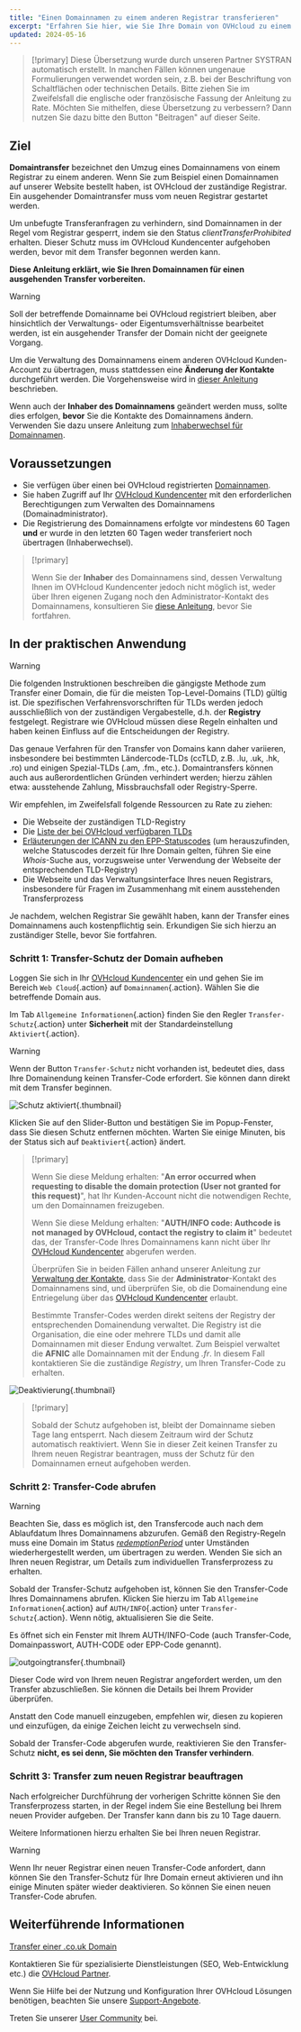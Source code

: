 ```yaml
---
title: "Einen Domainnamen zu einem anderen Registrar transferieren"
excerpt: "Erfahren Sie hier, wie Sie Ihre Domain von OVHcloud zu einem Provider Ihrer Wahl transferieren"
updated: 2024-05-16
---
```


> [!primary]
> Diese Übersetzung wurde durch unseren Partner SYSTRAN automatisch erstellt. In manchen Fällen können ungenaue Formulierungen verwendet worden sein, z.B. bei der Beschriftung von Schaltflächen oder technischen Details. Bitte ziehen Sie im Zweifelsfall die englische oder französische Fassung der Anleitung zu Rate. Möchten Sie mithelfen, diese Übersetzung zu verbessern? Dann nutzen Sie dazu bitte den Button "Beitragen" auf dieser Seite.
>

## Ziel

**Domaintransfer** bezeichnet den Umzug eines Domainnamens von einem Registrar zu einem anderen. Wenn Sie zum Beispiel einen Domainnamen auf unserer Website bestellt haben, ist OVHcloud der zuständige Registrar. Ein ausgehender Domaintransfer muss vom neuen Registrar gestartet werden.

Um unbefugte Transferanfragen zu verhindern, sind Domainnamen in der Regel vom Registrar gesperrt, indem sie den Status *clientTransferProhibited* erhalten. Dieser Schutz muss im OVHcloud Kundencenter aufgehoben werden, bevor mit dem Transfer begonnen werden kann.

**Diese Anleitung erklärt, wie Sie Ihren Domainnamen für einen ausgehenden Transfer vorbereiten.**

> [!warning]
>
> Soll der betreffende Domainname bei OVHcloud registriert bleiben, aber hinsichtlich der Verwaltungs- oder Eigentumsverhältnisse bearbeitet werden, ist ein ausgehender Transfer der Domain nicht der geeignete Vorgang.
>
> Um die Verwaltung des Domainnamens einem anderen OVHcloud Kunden-Account zu übertragen, muss stattdessen eine **Änderung der Kontakte** durchgeführt werden. Die Vorgehensweise wird in [dieser Anleitung](/pages/account_and_service_management/account_information/managing_contacts) beschrieben.
>
> Wenn auch der **Inhaber des Domainnamens** geändert werden muss, sollte dies erfolgen, **bevor** Sie die Kontakte des Domainnamens ändern. Verwenden Sie dazu unsere Anleitung zum [Inhaberwechsel für Domainnamen](/pages/web_cloud/domains/trade_domain).
>

## Voraussetzungen

- Sie verfügen über einen bei OVHcloud registrierten [Domainnamen](/links/web/domains).
- Sie haben Zugriff auf Ihr [OVHcloud Kundencenter](/links/manager) mit den erforderlichen Berechtigungen zum Verwalten des Domainnamens (Domainadministrator).
- Die Registrierung des Domainnamens erfolgte vor mindestens 60 Tagen **und** er wurde in den letzten 60 Tagen weder transferiert noch übertragen (Inhaberwechsel).

> [!primary]
>
> Wenn Sie der **Inhaber** des Domainnamens sind, dessen Verwaltung Ihnen im OVHcloud Kundencenter jedoch nicht möglich ist, weder über Ihren eigenen Zugang noch den Administrator-Kontakt des Domainnamens, konsultieren Sie [diese Anleitung](/pages/account_and_service_management/account_information/managing_contacts#sonderfall-bei-domaininhabern), bevor Sie fortfahren.
>

## In der praktischen Anwendung

> [!warning]
>
> Die folgenden Instruktionen beschreiben die gängigste Methode zum Transfer einer Domain, die für die meisten Top-Level-Domains (TLD) gültig ist. Die spezifischen Verfahrensvorschriften für TLDs werden jedoch ausschließlich von der zuständigen Vergabestelle, d.h. der **Registry** festgelegt. Registrare wie OVHcloud müssen diese Regeln einhalten und haben keinen Einfluss auf die Entscheidungen der Registry.
>
> Das genaue Verfahren für den Transfer von Domains kann daher variieren, insbesondere bei bestimmten Ländercode-TLDs (ccTLD, z.B. .lu, .uk, .hk, .ro) und einigen Spezial-TLDs (.am, .fm., etc.). Domaintransfers können auch aus außerordentlichen Gründen verhindert werden; hierzu zählen etwa: ausstehende Zahlung, Missbrauchsfall oder Registry-Sperre.
>
> Wir empfehlen, im Zweifelsfall folgende Ressourcen zu Rate zu ziehen:
>
> - Die Webseite der zuständigen TLD-Registry
> - Die [Liste der bei OVHcloud verfügbaren TLDs](/links/web/domains-tld)
> - [Erläuterungen der ICANN zu den EPP-Statuscodes](https://www.icann.org/resources/pages/epp-status-codes-2014-06-16-en) (um herauszufinden, welche Statuscodes derzeit für Ihre Domain gelten, führen Sie eine *Whois*-Suche aus, vorzugsweise unter Verwendung der Webseite der entsprechenden TLD-Registry)
> - Die Webseite und das Verwaltungsinterface Ihres neuen Registrars, insbesondere für Fragen im Zusammenhang mit einem ausstehenden Transferprozess
>
> Je nachdem, welchen Registrar Sie gewählt haben, kann der Transfer eines Domainnamens auch kostenpflichtig sein. Erkundigen Sie sich hierzu an zuständiger Stelle, bevor Sie fortfahren.
>

### Schritt 1: Transfer-Schutz der Domain aufheben

Loggen Sie sich in Ihr [OVHcloud Kundencenter](/links/manager) ein und gehen Sie im Bereich `Web Cloud`{.action} auf `Domainnamen`{.action}. Wählen Sie die betreffende Domain aus.

Im Tab `Allgemeine Informationen`{.action} finden Sie den Regler `Transfer-Schutz`{.action} unter **Sicherheit** mit der Standardeinstellung `Aktiviert`{.action}.

> [!warning]
>
> Wenn der Button `Transfer-Schutz` nicht vorhanden ist, bedeutet dies, dass Ihre Domainendung keinen Transfer-Code erfordert. Sie können dann direkt mit dem Transfer beginnen.

![Schutz aktiviert](images/protection-against-domain-name-transfert-enabled.png){.thumbnail}

Klicken Sie auf den Slider-Button und bestätigen Sie im Popup-Fenster, dass Sie diesen Schutz entfernen möchten. Warten Sie einige Minuten, bis der Status sich auf `Deaktiviert`{.action} ändert.

> [!primary]
>
> Wenn Sie diese Meldung erhalten: "**An error occurred when requesting to disable the domain protection (User not granted for this request)**", hat Ihr Kunden-Account nicht die notwendigen Rechte, um den Domainnamen freizugeben. 
>
> Wenn Sie diese Meldung erhalten: "**AUTH/INFO code: Authcode is not managed by OVHcloud, contact the registry to claim it**" bedeutet das, der Transfer-Code Ihres Domainnamens kann nicht über Ihr [OVHcloud Kundencenter](/links/manager) abgerufen werden.  
> 
> Überprüfen Sie in beiden Fällen anhand unserer Anleitung zur [Verwaltung der Kontakte](/pages/account_and_service_management/account_information/managing_contacts), dass Sie der **Administrator**-Kontakt des Domainnamens sind, und überprüfen Sie, ob die Domainendung eine Entriegelung über das [OVHcloud Kundencenter](/links/manager) erlaubt.
> 
> Bestimmte Transfer-Codes werden direkt seitens der Registry der entsprechenden Domainendung verwaltet. Die Registry ist die Organisation, die eine oder mehrere TLDs und damit alle Domainnamen mit dieser Endung verwaltet. Zum Beispiel verwaltet die **AFNIC** alle Domainnamen mit der Endung *.fr*. In diesem Fall kontaktieren Sie die zuständige *Registry*, um Ihren Transfer-Code zu erhalten.
>

![Deaktivierung](images/protection-against-domain-name-transfert-deactivating.png){.thumbnail}

> [!primary]
>
> Sobald der Schutz aufgehoben ist, bleibt der Domainname sieben Tage lang entsperrt. Nach diesem Zeitraum wird der Schutz automatisch reaktiviert. Wenn Sie in dieser Zeit keinen Transfer zu Ihrem neuen Registrar beantragen, muss der Schutz für den Domainnamen erneut aufgehoben werden.
>

### Schritt 2: Transfer-Code abrufen

> [!warning]
>
> Beachten Sie, dass es möglich ist, den Transfercode auch nach dem Ablaufdatum Ihres Domainnamens abzurufen. Gemäß den Registry-Regeln muss eine Domain im Status [*redemptionPeriod*](https://www.icann.org/resources/pages/epp-status-codes-2014-06-16-en) unter Umständen wiederhergestellt werden, um übertragen zu werden. Wenden Sie sich an Ihren neuen Registrar, um Details zum individuellen Transferprozess zu erhalten.
>

Sobald der Transfer-Schutz aufgehoben ist, können Sie den Transfer-Code Ihres Domainnamens abrufen. Klicken Sie hierzu im Tab `Allgemeine Informationen`{.action} auf `AUTH/INFO`{.action} unter `Transfer-Schutz`{.action}. Wenn nötig, aktualisieren Sie die Seite.

Es öffnet sich ein Fenster mit Ihrem AUTH/INFO-Code (auch Transfer-Code, Domainpasswort, AUTH-CODE oder EPP-Code genannt).

![outgoingtransfer](images/protection-against-domain-name-transfert-disabled.png){.thumbnail}

Dieser Code wird von Ihrem neuen Registrar angefordert werden, um den Transfer abzuschließen. Sie können die Details bei Ihrem Provider überprüfen.

Anstatt den Code manuell einzugeben, empfehlen wir, diesen zu kopieren und einzufügen, da einige Zeichen leicht zu verwechseln sind.

Sobald der Transfer-Code abgerufen wurde, reaktivieren Sie den Transfer-Schutz **nicht, es sei denn, Sie möchten den Transfer verhindern**.

### Schritt 3: Transfer zum neuen Registrar beauftragen

Nach erfolgreicher Durchführung der vorherigen Schritte können Sie den Transferprozess starten, in der Regel indem Sie eine Bestellung bei Ihrem neuen Provider aufgeben. Der Transfer kann dann bis zu 10 Tage dauern. 

Weitere Informationen hierzu erhalten Sie bei Ihren neuen Registrar.

> [!warning]
>
> Wenn Ihr neuer Registrar einen neuen Transfer-Code anfordert, dann können Sie den Transfer-Schutz für Ihre Domain erneut aktivieren und ihn einige Minuten später wieder deaktivieren. So können Sie einen neuen Transfer-Code abrufen.
>

## Weiterführende Informationen

[Transfer einer .co.uk Domain](/pages/web_cloud/domains/transfer_outgoing_couk)

Kontaktieren Sie für spezialisierte Dienstleistungen (SEO, Web-Entwicklung etc.) die [OVHcloud Partner](/links/partner).

Wenn Sie Hilfe bei der Nutzung und Konfiguration Ihrer OVHcloud Lösungen benötigen, beachten Sie unsere [Support-Angebote](/links/support).

Treten Sie unserer [User Community](/links/community) bei.
